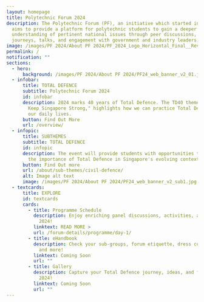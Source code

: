 ```yaml
---
layout: homepage
title: Polytechnic Forum 2024
description: The Polytechnic Forum (PF), an initiative which started in 1996,
  aims to provide a platform for polytechnic students to gain a deeper
  understanding of pertinent national issues through peer discussions, learning
  journeys, talks, and engagement with government and industry leaders.
image: /images/PF 2024/About PF 2024/PF_2024_Logo_Horizontal_Final__Revised___1_.png
permalink: /
notification: ""
sections:
  - hero:
      background: /images/PF 2024/About PF 2024/PF24_web_banner_v2_01.jpg
  - infobar:
      title: TOTAL DEFENCE
      subtitle: Polytechnic Forum 2024
      id: infobar
      description: 2024 marks 40 years of Total Defence. The TD40 theme, "Together We
        Keep Singapore Strong," highlights how we can practice Total Defence in
        our daily lives.
      button: Find Out More
      url: /overview/
  - infopic:
      title: SUBTHEMES
      subtitle: TOTAL DEFENCE
      id: infopic
      description: The event will provide students with opportunities to understand
        the importance of Total Defence in Singapore's evolving context.
      button: Find Out more
      url: /about/sub-themes/civil-defence/
      alt: Image alt text
      image: /images/PF 2024/About PF 2024/PF24_web_banner_v2_sub1.jpg
  - textcards:
      title: EXPLORE
      id: textcards
      cards:
        - title: Programme Schedule
          description: Enjoy enriching panel discussions, activities, and sharing at PF
            2024!
          linktext: READ MORE >
          url: /forum-details/programme/day-1/
        - title: eHandbook
          description: Check your sub-groups, forum etiquette, dress code, packing lists,
            and more!
          linktext: Coming Soon
          url: ""
        - title: Gallery
          description: Capture your Total Defence journey, ideas, and friendships at PF
            2024!
          linktext: Coming Soon
          url: ""
---
```

